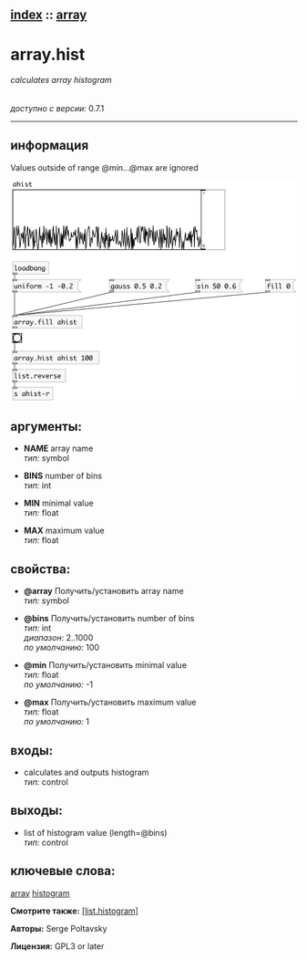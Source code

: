 [index](index.html) :: [array](category_array.html)
---

# array.hist

###### calculates array histogram

*доступно с версии:* 0.7.1

---


## информация
Values outside of range @min...@max are ignored


[![example](../examples/img/array.hist.jpg)](../examples/pd/array.hist.pd)



## аргументы:

* **NAME**
array name<br>
_тип:_ symbol<br>

* **BINS**
number of bins<br>
_тип:_ int<br>

* **MIN**
minimal value<br>
_тип:_ float<br>

* **MAX**
maximum value<br>
_тип:_ float<br>





## свойства:

* **@array** 
Получить/установить array name<br>
_тип:_ symbol<br>

* **@bins** 
Получить/установить number of bins<br>
_тип:_ int<br>
_диапазон:_ 2..1000<br>
_по умолчанию:_ 100<br>

* **@min** 
Получить/установить minimal value<br>
_тип:_ float<br>
_по умолчанию:_ -1<br>

* **@max** 
Получить/установить maximum value<br>
_тип:_ float<br>
_по умолчанию:_ 1<br>



## входы:

* calculates and outputs histogram<br>
_тип:_ control



## выходы:

* list of histogram value (length=@bins)<br>
_тип:_ control



## ключевые слова:

[array](keywords/array.html)
[histogram](keywords/histogram.html)



**Смотрите также:**
[\[list.histogram\]](list.histogram.html)




**Авторы:** Serge Poltavsky




**Лицензия:** GPL3 or later





